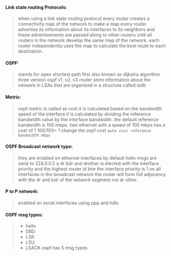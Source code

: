 #### Link state routing Protocols:
>when using a link state routing protocol every router creates a connectivity map of the network
>to make a map every router advertise its information about its interfaces to its neighbors and these advertisements are passed along to other routers until all routers in the network develop the same map of the network.
>each router independently uses the map to calculate the best route to each destination.
>
#### OSPF:
>stands for open shortest path first 
>also known as dijkstra algorithm
>three version ospf v1, v2, v3
>router store information about the network in LSAs that are organized in a structure called lsdb 

#### Metric:
>ospf metric is called as cost
>it is calculated based on the bandwidth speed of the interface 
>it is calculated by dividing the reference bandwidth value by the interface bandwidth.
>the default reference bandwidth is 100 mbps.
>fast ethernet with a speed of 100 mbps has a cost of 1 100/100= 1
>change the ospf cost `auto cost reference bandwidth mbps `

#### OSPF Broadcast network type:
>they are enabled on ethernet interfaces by default 
>hello msgs are send to 224.0.0.5
>a dr bdr and drother is elected with the interface priority and the highest router id btw the interface priority is 1 on all interfaces 
>in the broadcast network the router will form full adjacency with the dr and bdr of the network segment not dr other.

#### P to P network:
>enabled on serial interfaces using ppp and hdlc 

#### OSPF msg types:
>- hello
>- DBD
>- LSR
>- LSU
>- LSACK
>ospf has 5 msg types.
